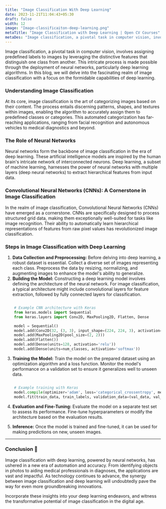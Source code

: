 ```yaml
---
title: "Image Classification With Deep Learning"
date: 2023-11-21T11:04:43+05:30
draft: false
width: 12
image: "Image-classificaiton-deep-learning.png"
metaTitle: "Image Classification with Deep Learning | Open CV Courses"
metaDes: "Image classification, a pivotal task in computer vision, involves assigning predefined labels to images by leveraging the distinctive features that distinguish one class from another. This intricate process is made possible through the deployment of neural networks, particularly deep learning algorithms. In this blog, we will delve into the fascinating realm of image classification with a focus on the formidable capabilities of deep learning."
---
```


Image classification, a pivotal task in computer vision, involves assigning predefined labels to images by leveraging the distinctive features that distinguish one class from another. This intricate process is made possible through the deployment of neural networks, particularly deep learning algorithms. <!--more--> In this blog, we will delve into the fascinating realm of image classification with a focus on the formidable capabilities of deep learning. 

### Understanding Image Classification

At its core, image classification is the art of categorizing images based on their content. The process entails discerning patterns, shapes, and textures within images, enabling the algorithm to accurately assign them to predefined classes or categories. This automated categorization has far-reaching applications, ranging from facial recognition and autonomous vehicles to medical diagnostics and beyond.

### The Role of Neural Networks

Neural networks form the backbone of image classification in the era of deep learning. These artificial intelligence models are inspired by the human brain's intricate network of interconnected neurons. Deep learning, a subset of machine learning, harnesses the power of neural networks with multiple layers (deep neural networks) to extract hierarchical features from input data.

### Convolutional Neural Networks (CNNs): A Cornerstone in Image Classification

In the realm of image classification, Convolutional Neural Networks (CNNs) have emerged as a cornerstone. CNNs are specifically designed to process structured grid data, making them exceptionally well-suited for tasks like image recognition. Their ability to automatically learn hierarchical representations of features from raw pixel values has revolutionized image classification.

### Steps in Image Classification with Deep Learning

1. **Data Collection and Preprocessing:**
Before delving into deep learning, a robust dataset is essential. Collect a diverse set of images representing each class. Preprocess the data by resizing, normalizing, and augmenting images to enhance the model's ability to generalize.
2. **Building the Model:**
Constructing a deep learning model involves defining the architecture of the neural network. For image classification, a typical architecture might include convolutional layers for feature extraction, followed by fully connected layers for classification.

```python

    # Example CNN architecture with Keras
    from keras.models import Sequential
    from keras.layers import Conv2D, MaxPooling2D, Flatten, Dense

    model = Sequential()
    model.add(Conv2D(32, (3, 3), input_shape=(224, 224, 3), activation='relu'))
    model.add(MaxPooling2D(pool_size=(2, 2)))
    model.add(Flatten())
    model.add(Dense(units=128, activation='relu'))
    model.add(Dense(units=num_classes, activation='softmax'))

```

3. **Training the Model:**
Train the model on the prepared dataset using an optimization algorithm and a loss function. Monitor the model's performance on a validation set to ensure it generalizes well to unseen data.

```python

    # Example training with Keras
    model.compile(optimizer='adam', loss='categorical_crossentropy', metrics=['accuracy'])
    model.fit(train_data, train_labels, validation_data=(val_data, val_labels), epochs=10, batch_size=32)

```

4. **Evaluation and Fine-Tuning:**
Evaluate the model on a separate test set to assess its performance. Fine-tune hyperparameters or modify the architecture based on the evaluation results.

5. **Inference:**
Once the model is trained and fine-tuned, it can be used for making predictions on new, unseen images.

-------------

### Conclusion 🏁 

Image classification with deep learning, powered by neural networks, has ushered in a new era of automation and accuracy. From identifying objects in photos to aiding medical professionals in diagnoses, the applications are vast and impactful. As technology continues to advance, the synergy between image classification and deep learning will undoubtedly pave the way for even more groundbreaking innovations.

Incorporate these insights into your deep learning endeavors, and witness the transformative potential of image classification in the digital age.